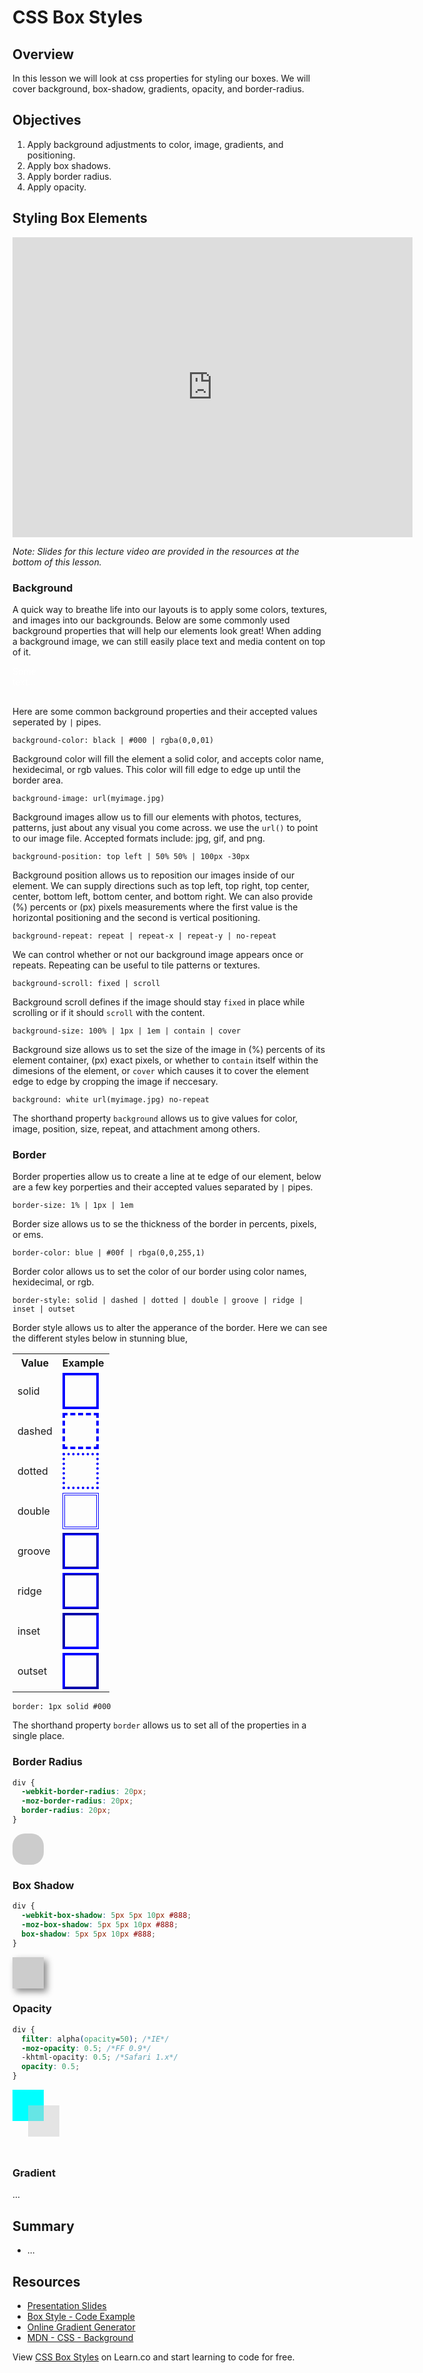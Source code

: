 # CSS Box Styles

## Overview

In this lesson we will look at css properties for styling our boxes. We will cover background, box-shadow, gradients, opacity, and border-radius.

## Objectives

1. Apply background adjustments to color, image, gradients, and positioning.
2. Apply box shadows.
3. Apply border radius.
4. Apply opacity.

## Styling Box Elements

<iframe width="640" height="480" src="https://www.youtube.com/embed/T2AEbixxGRM?rel=0" frameborder="0" allowfullscreen></iframe>

*Note: Slides for this lecture video are provided in the resources at the bottom of this lesson.*

### Background

A quick way to breathe life into our layouts is to apply some colors, textures, and images into our backgrounds. Below are some commonly used background properties that will help our elements look great! When adding a background image, we can still easily place text and media content on top of it.

<div style="color:white;width:50px;height:50px;background:url(http://placeimg.com/50/50/nature)">Some text...</div>

Here are some common background properties and their accepted values seperated by `|` pipes.

`background-color: black | #000 | rgba(0,0,01)`

Background color will fill the element a solid color, and accepts color name, hexidecimal, or rgb values. This color will fill edge to edge up until the border area.

`background-image: url(myimage.jpg)`

Background images allow us to fill our elements with photos, tectures, patterns, just about any visual you come across. we use the `url()` to point to our image file. Accepted formats include: jpg, gif, and png.

`background-position: top left | 50% 50% | 100px -30px`

Background position allows us to reposition our images inside of our element. We can supply directions such as top left, top right, top center, center, bottom left, bottom center, and bottom right. We can also provide (%) percents or (px) pixels measurements where the first value is the horizontal positioning and the second is vertical positioning. 

`background-repeat: repeat | repeat-x | repeat-y | no-repeat`

We can control whether or not our background image appears once or repeats. Repeating can be useful to tile patterns or textures.

`background-scroll: fixed | scroll`

Background scroll defines if the image should stay `fixed` in place while scrolling or if it should `scroll` with the content.

`background-size: 100% | 1px | 1em | contain | cover`

Background size allows us to set the size of the image in (%) percents of its element container, (px) exact pixels, or whether to `contain` itself within the dimesions of the element, or `cover` which causes it to cover the element edge to edge by cropping the image if neccesary.

`background: white url(myimage.jpg) no-repeat`

The shorthand property `background` allows us to give values for color, image, position, size, repeat, and attachment among others.

### Border

Border properties allow us to create a line at te edge of our element, below are a few key porperties and their accepted values separated by `|` pipes.

`border-size: 1% | 1px | 1em`

Border size allows us to se the thickness of the border in percents, pixels, or ems.

`border-color: blue | #00f | rbga(0,0,255,1)`

Border color allows us to set the color of our border using color names, hexidecimal, or rgb.

`border-style: solid | dashed | dotted | double | groove | ridge | inset | outset`

Border style allows us to alter the apperance of the border. Here we can see the different styles below in stunning blue,

<table>
  <tr>
    <th>Value</th><th>Example</th>
  </tr>
  <tr>
    <td>solid</td>
    <td><div style="width:50px;height:50px;border:4px solid blue;"></div></td>
  </tr>
  <tr>
    <td>dashed</td>
    <td><div style="width:50px;height:50px;border:4px dashed blue;"></div></td>
  </tr>
  <tr>
    <td>dotted</td>
    <td><div style="width:50px;height:50px;border:4px dotted blue;"></div></td>
  </tr>
  <tr>
    <td>double</td>
    <td><div style="width:50px;height:50px;border:4px double blue;"></div></td>
  </tr>
  <tr>
    <td>groove</td>
    <td><div style="width:50px;height:50px;border:4px groove blue;"></div></td>
  </tr>
  <tr>
    <td>ridge</td>
    <td><div style="width:50px;height:50px;border:4px ridge blue;"></div></td>
  </tr>
  <tr>
    <td>inset</td>
    <td><div style="width:50px;height:50px;border:4px inset blue;"></div></td>
  </tr>
  <tr>
    <td>outset</td>
    <td><div style="width:50px;height:50px;border:4px outset blue;"></div></td>
  </tr>
</table>

`border: 1px solid #000`

The shorthand property `border` allows us to set all of the properties in a single place.

### Border Radius

```css
div {
  -webkit-border-radius: 20px;
  -moz-border-radius: 20px;
  border-radius: 20px;
}
```

<div style="width:50px;height:50px;background:#ccc;border-radius:20px;-webkit-border-radius:20px;-moz-border-radius:20px;"></div>

### Box Shadow

```css
div {
  -webkit-box-shadow: 5px 5px 10px #888;
  -moz-box-shadow: 5px 5px 10px #888;
  box-shadow: 5px 5px 10px #888;
}
```

<div style="width:50px;height:50px;background:#ccc;box-shadow: 5px 5px 10px #888;-moz-box-shadow: 5px 5px 10px #888;-webkit-box-shadow: 5px 5px 10px #888;"></div>

### Opacity

```css
div {
  filter: alpha(opacity=50); /*IE*/
  -moz-opacity: 0.5; /*FF 0.9*/
  -khtml-opacity: 0.5; /*Safari 1.x*/
  opacity: 0.5;
}
```
<div style="width:50px;height:50px;background:aqua;"></div>
<div style="width:50px;height:50px;background:#ccc;filter: alpha(opacity=50);-moz-opacity: 0.4;-khtml-opacity: 0.5;opacity: 0.5;position:relative;z-index:1;top: -25px; left: 25px;"></div>

### Gradient

...

## Summary

- ...

## Resources

- [Presentation Slides](https://docs.google.com/presentation/d/1NIXi8WE9PfQtYgAnFhCRQ64RK_cw2hDT2sUeG4puLuo/edit?usp=sharing)
- [Box Style - Code Example](http://jsfiddle.net/flatiron_school/wsNXW/1/)
- [Online Gradient Generator](http://www.colorzilla.com/gradient-editor/)
- [MDN - CSS - Background](https://developer.mozilla.org/en-US/docs/Web/CSS/background)

<p data-visibility='hidden'>View <a href='https://learn.co/lessons/fe-box-styles' title='CSS Box Styles ~ 20min'>CSS Box Styles</a> on Learn.co and start learning to code for free.</p>
